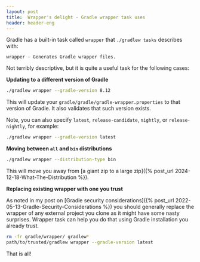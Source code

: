 ```yaml
---
layout: post
title:  Wrapper's delight - Gradle wrapper task uses
header: header-eng
---
```


Gradle has a built-in task called `wrapper` that `./gradlew tasks` describes with:

```text
wrapper - Generates Gradle wrapper files.
```

Not terribly descriptive, but it is quite a useful task for the following cases:

**Updating to a different version of Gradle**

```bash
./gradlew wrapper --gradle-version 8.12
```

This will update your `gradle/gradle/gradle-wrapper.properties` to that version of Gradle. It also validates that
such version exists.

Note, you can also specify `latest`, `release-candidate`, `nightly`, or `release-nightly`, for example:

```bash
./gradlew wrapper --gradle-version latest
```

**Moving between `all` and `bin` distributions**

```bash
./gradlew wrapper --distribution-type bin
```

This will move you away from [a giant zip to a large zip]({% post_url 2024-12-18-What-The-Distribution %}).

**Replacing existing wrapper with one you trust**

As noted in my post on [Gradle security considerations]({% post_url 2022-05-13-Gradle-Security-Considerations %}) you
should generally replace the wrapper of any external project you clone as it might have some nasty surprises. Wrapper
task can help you do that using Gradle installation you already trust.

```bash
rm -fr gradle/wrapper/ gradlew*
path/to/trusted/gradlew wrapper --gradle-version latest 
```

That is all!